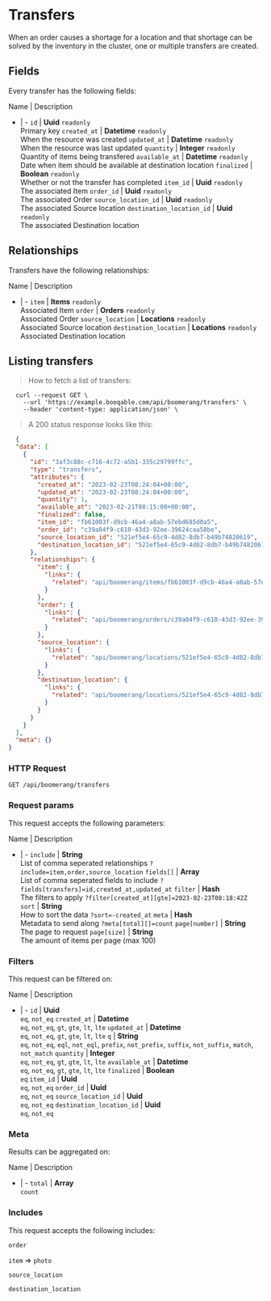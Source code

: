 # Transfers

When an order causes a shortage for a location and that shortage can be solved by the inventory in the cluster, one or multiple transfers are created.

## Fields
Every transfer has the following fields:

Name | Description
- | -
`id` | **Uuid** `readonly`<br>Primary key
`created_at` | **Datetime** `readonly`<br>When the resource was created
`updated_at` | **Datetime** `readonly`<br>When the resource was last updated
`quantity` | **Integer** `readonly`<br>Quantity of items being transfered
`available_at` | **Datetime** `readonly`<br>Date when item should be available at destination location
`finalized` | **Boolean** `readonly`<br>Whether or not the transfer has completed
`item_id` | **Uuid** `readonly`<br>The associated Item
`order_id` | **Uuid** `readonly`<br>The associated Order
`source_location_id` | **Uuid** `readonly`<br>The associated Source location
`destination_location_id` | **Uuid** `readonly`<br>The associated Destination location


## Relationships
Transfers have the following relationships:

Name | Description
- | -
`item` | **Items** `readonly`<br>Associated Item
`order` | **Orders** `readonly`<br>Associated Order
`source_location` | **Locations** `readonly`<br>Associated Source location
`destination_location` | **Locations** `readonly`<br>Associated Destination location


## Listing transfers



> How to fetch a list of transfers:

```shell
  curl --request GET \
    --url 'https://example.booqable.com/api/boomerang/transfers' \
    --header 'content-type: application/json' \
```

> A 200 status response looks like this:

```json
  {
  "data": [
    {
      "id": "3af3c88c-c716-4c72-a5b1-335c29799ffc",
      "type": "transfers",
      "attributes": {
        "created_at": "2023-02-23T08:24:04+00:00",
        "updated_at": "2023-02-23T08:24:04+00:00",
        "quantity": 1,
        "available_at": "2023-02-21T08:15:00+00:00",
        "finalized": false,
        "item_id": "fb61003f-d9cb-46a4-a8ab-57ebd685d0a5",
        "order_id": "c39a04f9-c610-43d3-92ee-39624caa58be",
        "source_location_id": "521ef5e4-65c9-4d82-8db7-b49b74820619",
        "destination_location_id": "521ef5e4-65c9-4d82-8db7-b49b74820619"
      },
      "relationships": {
        "item": {
          "links": {
            "related": "api/boomerang/items/fb61003f-d9cb-46a4-a8ab-57ebd685d0a5"
          }
        },
        "order": {
          "links": {
            "related": "api/boomerang/orders/c39a04f9-c610-43d3-92ee-39624caa58be"
          }
        },
        "source_location": {
          "links": {
            "related": "api/boomerang/locations/521ef5e4-65c9-4d82-8db7-b49b74820619"
          }
        },
        "destination_location": {
          "links": {
            "related": "api/boomerang/locations/521ef5e4-65c9-4d82-8db7-b49b74820619"
          }
        }
      }
    }
  ],
  "meta": {}
}
```

### HTTP Request

`GET /api/boomerang/transfers`

### Request params

This request accepts the following parameters:

Name | Description
- | -
`include` | **String** <br>List of comma seperated relationships `?include=item,order,source_location`
`fields[]` | **Array** <br>List of comma seperated fields to include `?fields[transfers]=id,created_at,updated_at`
`filter` | **Hash** <br>The filters to apply `?filter[created_at][gte]=2023-02-23T08:18:42Z`
`sort` | **String** <br>How to sort the data `?sort=-created_at`
`meta` | **Hash** <br>Metadata to send along `?meta[total][]=count`
`page[number]` | **String** <br>The page to request
`page[size]` | **String** <br>The amount of items per page (max 100)


### Filters

This request can be filtered on:

Name | Description
- | -
`id` | **Uuid** <br>`eq`, `not_eq`
`created_at` | **Datetime** <br>`eq`, `not_eq`, `gt`, `gte`, `lt`, `lte`
`updated_at` | **Datetime** <br>`eq`, `not_eq`, `gt`, `gte`, `lt`, `lte`
`q` | **String** <br>`eq`, `not_eq`, `eql`, `not_eql`, `prefix`, `not_prefix`, `suffix`, `not_suffix`, `match`, `not_match`
`quantity` | **Integer** <br>`eq`, `not_eq`, `gt`, `gte`, `lt`, `lte`
`available_at` | **Datetime** <br>`eq`, `not_eq`, `gt`, `gte`, `lt`, `lte`
`finalized` | **Boolean** <br>`eq`
`item_id` | **Uuid** <br>`eq`, `not_eq`
`order_id` | **Uuid** <br>`eq`, `not_eq`
`source_location_id` | **Uuid** <br>`eq`, `not_eq`
`destination_location_id` | **Uuid** <br>`eq`, `not_eq`


### Meta

Results can be aggregated on:

Name | Description
- | -
`total` | **Array** <br>`count`


### Includes

This request accepts the following includes:

`order`


`item` => 
`photo`




`source_location`


`destination_location`





